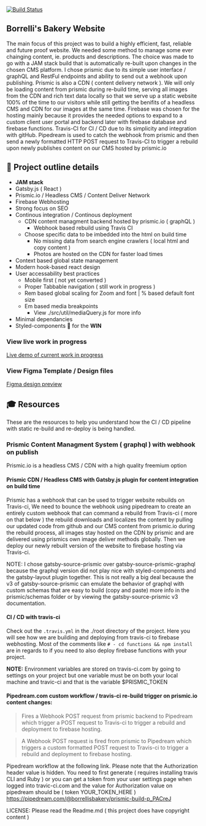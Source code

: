 [![Build Status](https://travis-ci.com/slaterbbx/borrellis-bakery.svg?branch=master)](https://travis-ci.com/slaterbbx/borrellis-bakery)

## Borrelli's Bakery Website
The main focus of this project was to build a highly efficient, fast, reliable and future proof website. We needed some method to manage some ever chainging content, ie. products and descriptions. The choice was made to go with a JAM stack build that is automatically re-built upon changes in the chosen CMS platform. I chose prismic due to its simple user interface / graphQL and RestFul endpoints and ability to send out a webhook upon publishing. Prismic is also a CDN ( content delivery network ). We will only be loading content from prismic during re-build time, serving all images from the CDN and rich text data locally so that we serve up a static website 100% of the time to our visitors while still getting the benifits of a headless CMS and CDN for our images at the same time. Firebase was chosen for the hosting mainly because it provides the needed options to expand to a custom client user portal and backend later with firebase database and firebase functions. Travis-CI for CI / CD due to its simplicity and integration with gitHub. Pipedream is used to catch the webhook from prismic and then send a newly formatted HTTP POST request to Travis-CI to trigger a rebuild upon newly publishes content on our CMS hosted by prismic.io  

## 💪 Project outline details
- **JAM stack**
- Gatsby.js ( React )
- Prismic.io / Headless CMS / Content Deliver Network
- Firebase Webhosting
- Strong focus on SEO
- Continous integration / Continous deployment
	- CDN content managment backend hosted by prismic.io ( graphQL )
		* Webhook based rebuild using Travis CI
    * Choose specific data to be imbedded into the html on build time
		* No missing data from search engine crawlers ( local html and copy content )
		* Photos are hosted on the CDN for faster load times
- Context based global state management
- Modern hook-based react design
- User accessability best practices
	- Mobile first ( not yet converted )
	- Proper Tabbable navigation ( still work in progress )
	- Rem based global scaling for Zoom and font | % based default font size
	- Em based media breakpoints
	  - View ./src/util/mediaQuery.js for more info
- Minimal dependancies
- Styled-components 💅 for the **WIN**

### View live work in progress
[Live demo of current work in progress](https://borrellis-bakery.web.app/)

### View Figma Template / Design files
[Figma design preview](https://www.figma.com/file/FD0kSXJ4qs0LyWuUXHYfjJ6m/Borrelli-s-Bakery?node-id=0%3A1)

## 🎓 Resources
These are the resources to help you understand how the CI / CD pipeline with static re-build and re-deploy is being handled.

### Prismic Content Managment System ( graphql ) with webhook on publish
Prismic.io is a headless CMS / CDN with a high quality freemium option
#### Prismic CDN / Headless CMS with Gatsby.js plugin for content integration on build time
Prismic has a webhook that can be used to trigger website rebuilds on Travis-ci, We need to bounce the webhook using pipedream to create an entirely custom webhook that can command a rebuild from Travis-ci ( more on that below ) the rebuild downloads and localizes the content by pulling our updated code from github and our CMS content from prismic.io during the rebuild process, all images stay hosted on the CDN by prismic and are delivered using prismics own image deliver methods globally. Then we deploy our newly rebuilt version of the website to firebase hosting via Travis-ci.

NOTE: I chose gatsby-source-prismic over gatsby-source-prismic-graphql because the graphql version did not play nice with styled-components and the gatsby-layout plugin together. This is not really a big deal because the v3 of gatsby-source-prismic can emulate the behavior of graphql with custom schemas that are easy to build (copy and paste) more info in the prismic/schemas folder or by viewing the gatsby-source-prismic v3 documentation.

#### CI / CD with travis-ci
Check out the `.travis.yml` in the ./root directory of the project. Here you will see how we are building and deploying from travis-ci to firebase webhosting. Most of the comments like `# - cd functions && npm install` are in regards to if you need to also deploy firebase functions with your project.   

**NOTE:** Environment variables are stored on travis-ci.com by going to settings on your project but one variable must be on both your local machine and travic-ci and that is the variable $PRISMIC_TOKEN  

#### Pipedream.com custom workflow / travis-ci re-build trigger on prismic.io content changes:
> Fires a Webhook POST request from prismic backend to Pipedream which trigger a POST request to Travis-ci to trigger a rebuild and deployment to firebase hosting. 

> A Webhook POST request is fired from prismic to Pipedream which triggers a custom formatted POST request to Travis-ci to trigger a rebuild and deployment to firebase hosting.  

Pipedream workflow at the following link. Please note that the Authorization header value is hidden. You need to first generate ( requires installing travis CLI and Ruby ) or you can get a token from your user settings page when logged into travic-ci.com and the value for Authorization value on pipedream should be ( token YOUR_TOKEN_HERE )  
https://pipedream.com/@borrellisbakery/prismic-build-p_PACreJ

LICENSE: Please read the Readme.md ( this project does have copyright content )
